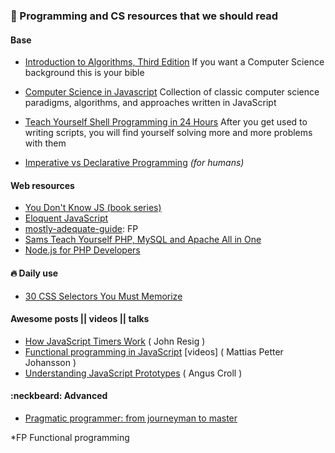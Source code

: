 ### :bookmark: Programming and CS resources that we should read

#### Base
- [Introduction to Algorithms, Third Edition](http://www.google.com/search?q=mit%20introduction%20to%20algorithms%203rd%20edition%20pdf) If you want a Computer Science background this is your bible

- [Computer Science in Javascript](https://github.com/nzakas/computer-science-in-javascript) Collection of classic computer science paradigms, algorithms, and approaches written in JavaScript

- [Teach Yourself Shell Programming in 24 Hours](http://www.google.com/search?q=Teach+Yourself+Shell+Programming+in+24+Hours) After you get used to writing scripts, you will find yourself solving more and more problems with them

- [Imperative vs Declarative Programming](https://medium.freecodecamp.com/imperative-vs-declarative-programming-283e96bf8aea#.gppmlv98s) *(for humans)*

#### Web resources
- [You Don't Know JS (book series)](https://github.com/getify/You-Dont-Know-JS)
- [Eloquent JavaScript](http://eloquentjavascript.net/)
- [mostly-adequate-guide](https://www.gitbook.com/book/drboolean/mostly-adequate-guide/details): FP 
- [Sams Teach Yourself PHP, MySQL and Apache All in One](http://www.google.com/search?q=sams+php)
- [Node.js for PHP Developers](http://www.google.com/search?q=node%20js%20for%20php%20developers)


#### :fire: Daily use
- [30 CSS Selectors You Must Memorize](http://code.tutsplus.com/tutorials/the-30-css-selectors-you-must-memorize--net-16048)

#### Awesome posts || videos || talks
- [How JavaScript Timers Work](http://ejohn.org/blog/how-javascript-timers-work/) ( John Resig )
- [Functional programming in JavaScript](https://www.youtube.com/playlist?list=PL0zVEGEvSaeEd9hlmCXrk5yUyqUag-n84) \[videos\] ( Mattias Petter Johansson )
- [Understanding JavaScript Prototypes](https://javascriptweblog.wordpress.com/2010/06/07/understanding-javascript-prototypes/) ( Angus Croll )

#### :neckbeard: Advanced
- [Pragmatic programmer: from journeyman to master](http://www.google.com/search?q=pragmatic+programmer)

*FP Functional programming
